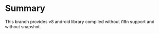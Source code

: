 # Summary

This branch provides v8 android library compiled without i18n support and without snapshot.
